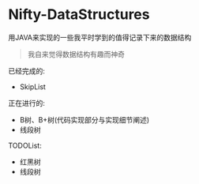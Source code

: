 # Nifty-DataStructures
用JAVA来实现的一些我平时学到的值得记录下来的数据结构
> 我自来觉得数据结构有趣而神奇

已经完成的:
- SkipList


正在进行的:
- B树、B+树(代码实现部分与实现细节阐述)
- 线段树

TODOList:
- 红黑树
- 线段树